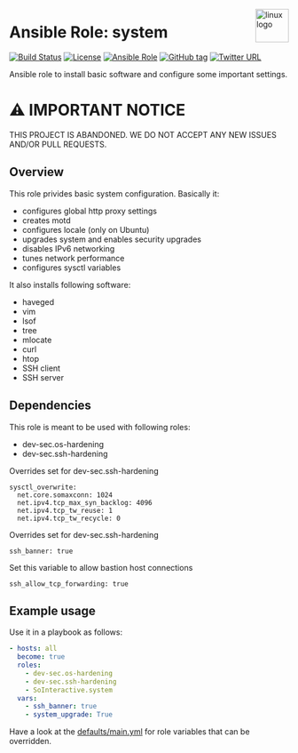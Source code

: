 <p><img src="https://upload.wikimedia.org/wikipedia/commons/thumb/3/35/Tux.svg/1200px-Tux.svg.png" alt="linux logo" title="linux" align="right" height="60" /></p>

Ansible Role: system
====================

[![Build Status](https://travis-ci.org/SoInteractive/ansible-system.svg?branch=master)](https://travis-ci.org/SoInteractive/ansible-system) [![License](https://img.shields.io/badge/license-MIT%20License-brightgreen.svg)](https://opensource.org/licenses/MIT) [![Ansible Role](https://img.shields.io/badge/ansible%20role-SoInteractive.system-blue.svg)](https://galaxy.ansible.com/SoInteractive/system/) [![GitHub tag](https://img.shields.io/github/tag/sointeractive/ansible-system.svg)](https://github.com/SoInteractive/ansible-system/tags) [![Twitter URL](https://img.shields.io/twitter/follow/sointeractive.svg?style=social&label=Follow%20%40SoInteractive)](https://twitter.com/sointeractive)

Ansible role to install basic software and configure some important settings.

# :warning: IMPORTANT NOTICE

THIS PROJECT IS ABANDONED. WE DO NOT ACCEPT ANY NEW ISSUES AND/OR PULL REQUESTS.

Overview
--------

This role privides basic system configuration. Basically it:
  - configures global http proxy settings
  - creates motd
  - configures locale (only on Ubuntu)
  - upgrades system and enables security upgrades
  - disables IPv6 networking
  - tunes network performance
  - configures sysctl variables

It also installs following software:
  - haveged
  - vim
  - lsof
  - tree
  - mlocate
  - curl
  - htop
  - SSH client
  - SSH server

Dependencies
-----------

This role is meant to be used with following roles:
  - dev-sec.os-hardening
  - dev-sec.ssh-hardening

Overrides set for dev-sec.ssh-hardening
```
sysctl_overwrite:
  net.core.somaxconn: 1024
  net.ipv4.tcp_max_syn_backlog: 4096
  net.ipv4.tcp_tw_reuse: 1
  net.ipv4.tcp_tw_recycle: 0
```

Overrides set for dev-sec.ssh-hardening
```
ssh_banner: true
```

Set this variable to allow bastion host connections
```
ssh_allow_tcp_forwarding: true
````


Example usage
-------------

Use it in a playbook as follows:
```yaml
- hosts: all
  become: true
  roles:
    - dev-sec.os-hardening
    - dev-sec.ssh-hardening
    - SoInteractive.system
  vars:
    - ssh_banner: true
    - system_upgrade: True
```

Have a look at the [defaults/main.yml](defaults/main.yml) for role variables
that can be overridden.
